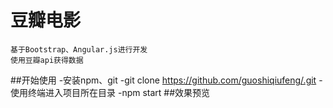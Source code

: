 # 豆瓣电影
	基于Bootstrap、Angular.js进行开发
	使用豆瓣api获得数据

##开始使用
    -安装npm、git
    -git clone https://github.com/guoshiqiufeng/.git
    -使用终端进入项目所在目录
    -npm start
##效果预览
